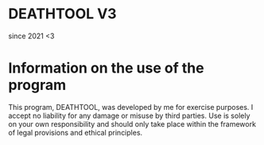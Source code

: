 # DEATHTOOL V3
since 2021 <3

# Information on the use of the program
This program, DEATHTOOL, was developed by me for exercise purposes.
I accept no liability for any damage or misuse by third parties.
Use is solely on your own responsibility and should only take place within the framework of legal provisions and ethical principles.
